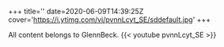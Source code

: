 +++
title=''
date=2020-06-09T14:39:25Z
cover='https://i.ytimg.com/vi/pvnnLcyt_SE/sddefault.jpg'
+++

All content belongs to GlennBeck.
{{< youtube pvnnLcyt_SE >}}
